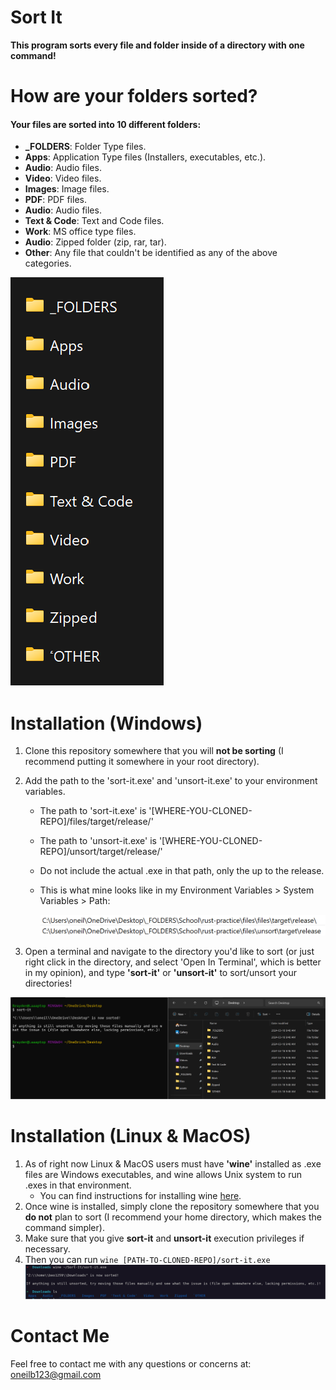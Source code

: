 # Sort It

**This program sorts every file and folder inside of a directory with one command!**

# How are your folders sorted?

#### Your files are sorted into 10 different folders:

- **_FOLDERS**: Folder Type files.
- **Apps**: Application Type files (Installers, executables, etc.).
- **Audio**: Audio files.
- **Video**: Video files.
- **Images**: Image files.
- **PDF**: PDF files.
- **Audio**: Audio files.
- **Text & Code**: Text and Code files.
- **Work**: MS office type files.
- **Audio**: Zipped folder (zip, rar, tar).
- **Other**: Any file that couldn't be identified as any of the above categories.

![Demo](./assets/demo.png)

# Installation (Windows)

1. Clone this repository somewhere that you will **not be sorting** (I recommend putting it somewhere in your root directory).
2. Add the path to the 'sort-it.exe' and 'unsort-it.exe' to your environment variables.
   - The path to 'sort-it.exe' is '[WHERE-YOU-CLONED-REPO]/files/target/release/'
   - The path to 'unsort-it.exe' is '[WHERE-YOU-CLONED-REPO]/unsort/target/release/'
   - Do not include the actual .exe in that path, only the up to the release.
   - This is what mine looks like in my Environment Variables > System Variables > Path:
   
     ![My Paths](./assets/mypaths.png)

3. Open a terminal and navigate to the directory you'd like to sort (or just right click in the directory, and select 'Open In Terminal', which is better in my opinion), and type **'sort-it'** or **'unsort-it'** to sort/unsort your directories!

![Demo](./assets/demo2.png)

# Installation (Linux & MacOS)

1. As of right now Linux & MacOS users must have **'wine'** installed as .exe files are Windows executables, and wine allows Unix system to run .exes in that environment.
   - You can find instructions for installing wine [here](https://wiki.winehq.org/Download).
2. Once wine is installed, simply clone the repository somewhere that you **do not** plan to sort (I recommend your home directory, which makes the command simpler).
3. Make sure that you give **sort-it** and **unsort-it** execution privileges if necessary.
4. Then you can run ```wine [PATH-TO-CLONED-REPO]/sort-it.exe```
![Demo](./assets/demo3.png)

# Contact Me

Feel free to contact me with any questions or concerns at: oneilb123@gmail.com
